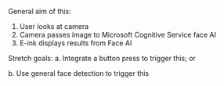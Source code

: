 General aim of this:
1. User looks at camera
2. Camera passes image to Microsoft Cognitive Service face AI
3. E-ink displays results from Face AI

Stretch goals:
a. Integrate a button press to trigger this; or

b. Use general face detection to trigger this
